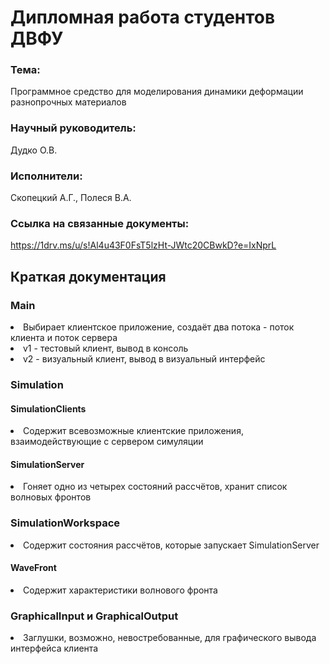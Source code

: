 # Дипломная работа студентов ДВФУ
### Тема:
Программное средство для моделирования динамики деформации разнопрочных материалов
<br>
### Научный руководитель:
Дудко О.В.
<br>
### Исполнители:
Скопецкий А.Г., Полеся В.А.
<br>
### Ссылка на связанные документы:
https://1drv.ms/u/s!Al4u43F0FsT5lzHt-JWtc20CBwkD?e=IxNprL
<br>

## Краткая документация
### Main
<li>Выбирает клиентское приложение, создаёт два потока - поток клиента и поток сервера</li>
<li>v1 - тестовый клиент, вывод в консоль</li>
<li>v2 - визуальный клиент, вывод в визуальный интерфейс</li>

### Simulation
#### SimulationClients
<li>Содержит всевозможные клиентские приложения, взаимодействующие с сервером симуляции</li>

#### SimulationServer
<li>Гоняет одно из четырех состояний рассчётов, хранит список волновых фронтов</li>

### SimulationWorkspace
<li>Содержит состояния рассчётов, которые запускает SimulationServer</li>

#### WaveFront
<li>Содержит характеристики волнового фронта</li>

### GraphicalInput и GraphicalOutput
<li>Заглушки, возможно, невостребованные, для графического вывода интерфейса клиента</li>
